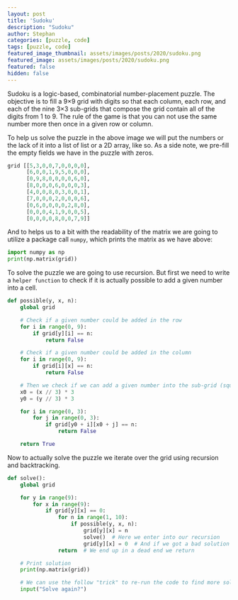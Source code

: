 ```yaml
---
layout: post
title: 'Sudoku'
description: "Sudoku"
author: Stephan
categories: [puzzle, code]
tags: [puzzle, code]
featured_image_thumbnail: assets/images/posts/2020/sudoku.png
featured_image: assets/images/posts/2020/sudoku.png
featured: false
hidden: false
---
```


Sudoku is a logic-based, combinatorial number-placement puzzle. The objective is to fill a 9×9 grid with digits so that each column, each row, and each of the nine 3×3 sub-grids that compose the grid contain all of the digits from 1 to 9. The rule of the game is that you can not use the same number more then once in a given row or column.

To help us solve the puzzle in the above image we will put the numbers or the lack of it into a list of list or a 2D array, like so. As a side note, we pre-fill the empty fields we have in the puzzle with zeros.

```python
grid [[5,3,0,0,7,0,0,0,0],
      [6,0,0,1,9,5,0,0,0],
      [0,9,8,0,0,0,0,6,0],
      [8,0,0,0,6,0,0,0,3],
      [4,0,0,8,0,3,0,0,1],
      [7,0,0,0,2,0,0,0,6],
      [0,6,0,0,0,0,2,8,0],
      [0,0,0,4,1,9,0,0,5],
      [0,0,0,0,8,0,0,7,9]]
```

And to helps us to a bit with the readability of the matrix we are going to utilize a package call `numpy`, which prints the matrix as we have above:

```python
import numpy as np
print(np.matrix(grid))
```

To solve the puzzle we are going to use recursion. But first we need to write a `helper function` to check if it is actually possible to add a given number into a cell.

```python
def possible(y, x, n):
    global grid

    # Check if a given number could be added in the row
    for i in range(0, 9):
        if grid[y][i] == n:
            return False

    # Check if a given number could be added in the column
    for i in range(0, 9):
        if grid[i][x] == n:
            return False

    # Then we check if we can add a given number into the sub-grid (square)
    x0 = (x // 3) * 3
    y0 = (y // 3) * 3

    for i in range(0, 3):
        for j in range(0, 3):
            if grid[y0 + i][x0 + j] == n:
                return False

    return True
```

Now to actually solve the puzzle we iterate over the grid using recursion and backtracking.

```python
def solve():
    global grid

    for y in range(9):
        for x in range(9):
            if grid[y][x] == 0:
                for n in range(1, 10):
                    if possible(y, x, n):
                        grid[y][x] = n
                        solve()  # Here we enter into our recursion
                        grid[y][x] = 0  # And if we got a bad solution we backtrack.
                return  # We end up in a dead end we return

    # Print solution
    print(np.matrix(grid))

    # We can use the follow "trick" to re-run the code to find more solutions
    input("Solve again?")
```
